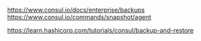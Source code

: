 https://www.consul.io/docs/enterprise/backups
https://www.consul.io/commands/snapshot/agent

https://learn.hashicorp.com/tutorials/consul/backup-and-restore
